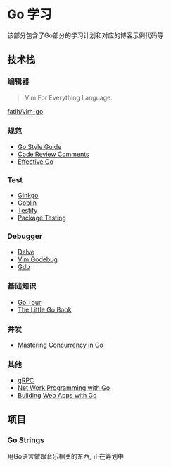 Go 学习
=======

该部分包含了Go部分的学习计划和对应的博客示例代码等

技术栈
------
### 编辑器
> Vim For Everything Language.

[fatih/vim-go](https://github.com/fatih/vim-go)

### 规范
- [Go Style Guide](https://github.com/bahlo/go-styleguide)
- [Code Review Comments](https://github.com/golang/go/wiki/CodeReviewComments)
- [Effective Go](https://golang.org/doc/effective_go.html)

### Test
- [Ginkgo](https://github.com/onsi/ginkgo)
- [Goblin](https://github.com/franela/goblin)
- [Testify](https://github.com/stretchr/testify)
- [Package Testing](https://golang.org/pkg/testing/)

### Debugger
- [Delve](https://github.com/derekparker/delve)
- [Vim Godebug](https://github.com/jodosha/vim-godebug)
- [Gdb](https://golang.org/doc/gdb)

### 基础知识
- [Go Tour](https://tour.golang.org/list)
- [The Little Go Book](https://github.com/karlseguin/the-little-go-book)

### 并发
- [Mastering Concurrency in Go](https://www.packtpub.com/application-development/mastering-concurrency-go)

### 其他
- [gRPC](https://github.com/grpc/grpc-go)
- [Net Work Programming with Go](https://github.com/tumregels/Network-Programming-with-Go)
- [Building Web Apps with Go](https://codegangsta.gitbooks.io/building-web-apps-with-go/content/)

项目
---
### Go Strings
用Go语言做跟音乐相关的东西, 正在筹划中

